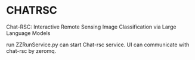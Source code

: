 # CHATRSC
Chat-RSC: Interactive Remote Sensing Image Classification via Large Language Models


run ZZRunService.py can start Chat-rsc service.
UI can communicate with chat-rsc by zeromq.
